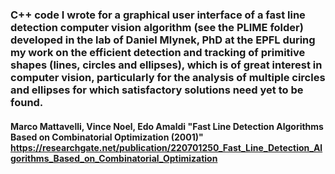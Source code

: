 ### C++ code I wrote for a graphical user interface of a fast line detection computer vision algorithm (see the PLIME folder) developed in the lab of Daniel Mlynek, PhD at the EPFL during my work on the efficient detection and tracking of primitive shapes (lines, circles and ellipses), which is of great interest in computer vision, particularly for the analysis of multiple circles and ellipses for which satisfactory solutions need yet to be found.

#### Marco Mattavelli, Vince Noel, Edo Amaldi "Fast Line Detection Algorithms Based on Combinatorial Optimization (2001)" https://researchgate.net/publication/220701250_Fast_Line_Detection_Algorithms_Based_on_Combinatorial_Optimization

